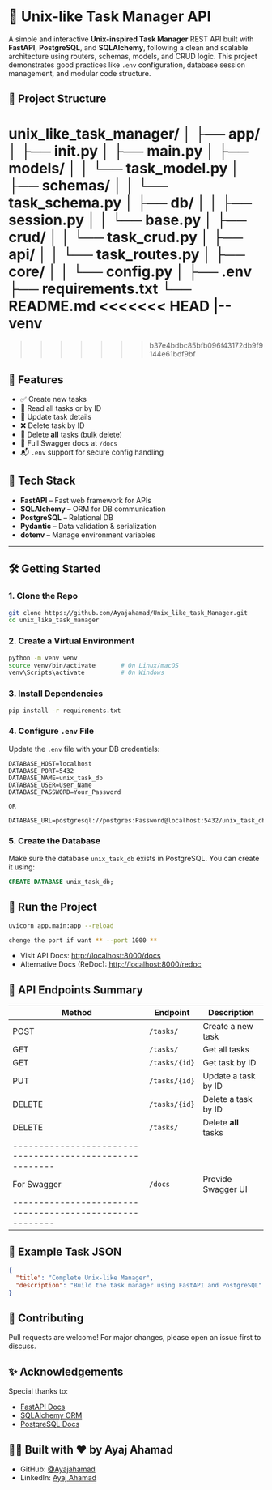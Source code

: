 # 🧰 Unix-like Task Manager API

A simple and interactive **Unix-inspired Task Manager** REST API built with **FastAPI**, **PostgreSQL**, and **SQLAlchemy**, following a clean and scalable architecture using routers, schemas, models, and CRUD logic. This project demonstrates good practices like `.env` configuration, database session management, and modular code structure.

## 📂 Project Structure

unix_like_task_manager/
│
├── app/
│   ├── __init__.py
│   ├── main.py
│   ├── models/
│   │   └── task_model.py
│   ├── schemas/
│   │   └── task_schema.py
│   ├── db/
│   │   ├── session.py
│   │   └── base.py
│   ├── crud/
│   │   └── task_crud.py
│   ├── api/
│   │   └── task_routes.py
│   ├── core/
│   │   └── config.py
│
├── .env
├── requirements.txt
└── README.md
<<<<<<< HEAD
|-- venv
=======
>>>>>>> b37e4bdbc85bfb096f43172db9f9144e61bdf9bf


## 🔧 Features

- ✅ Create new tasks
- 📖 Read all tasks or by ID
- 🔄 Update task details
- ❌ Delete task by ID
- 🧹 Delete **all** tasks (bulk delete)
- 🧾 Full Swagger docs at `/docs`
- 📬 `.env` support for secure config handling

## 🚀 Tech Stack

- **FastAPI** – Fast web framework for APIs
- **SQLAlchemy** – ORM for DB communication
- **PostgreSQL** – Relational DB
- **Pydantic** – Data validation & serialization
- **dotenv** – Manage environment variables

-----------------------------------------------------------------

## 🛠️ Getting Started

### 1. Clone the Repo

```bash
git clone https://github.com/Ayajahamad/Unix_like_task_Manager.git
cd unix_like_task_manager
```

### 2. Create a Virtual Environment

```bash
python -m venv venv
source venv/bin/activate       # On Linux/macOS
venv\Scripts\activate          # On Windows
```

### 3. Install Dependencies

```bash
pip install -r requirements.txt
```

### 4. Configure `.env` File

Update the `.env` file with your DB credentials:

```env
DATABASE_HOST=localhost
DATABASE_PORT=5432
DATABASE_NAME=unix_task_db
DATABASE_USER=User_Name
DATABASE_PASSWORD=Your_Password

OR

DATABASE_URL=postgresql://postgres:Password@localhost:5432/unix_task_db
```

### 5. Create the Database

Make sure the database `unix_task_db` exists in PostgreSQL. You can create it using:

```sql
CREATE DATABASE unix_task_db;
```

## 🧪 Run the Project

```bash
uvicorn app.main:app --reload 

chenge the port if want ** --port 1000 **
```

- Visit API Docs: [http://localhost:8000/docs](http://localhost:8000/docs)
- Alternative Docs (ReDoc): [http://localhost:8000/redoc](http://localhost:8000/redoc)

## 🧾 API Endpoints Summary

| Method | Endpoint            | Description             |
|--------|---------------------|-------------------------|
| POST   | `/tasks/`           | Create a new task       |
| GET    | `/tasks/`           | Get all tasks           |
| GET    | `/tasks/{id}`       | Get task by ID          |
| PUT    | `/tasks/{id}`       | Update a task by ID     |
| DELETE | `/tasks/{id}`       | Delete a task by ID     |
| DELETE | `/tasks/`           | Delete **all** tasks    |
|--------------------------------------------------------|
|For Swagger | `/docs`         | Provide Swagger UI      |
|--------------------------------------------------------|

## 💬 Example Task JSON

```json
{
  "title": "Complete Unix-like Manager",
  "description": "Build the task manager using FastAPI and PostgreSQL"
}
```

## 🤝 Contributing

Pull requests are welcome! For major changes, please open an issue first to discuss.


## ✨ Acknowledgements

Special thanks to:
- [FastAPI Docs](https://fastapi.tiangolo.com/)
- [SQLAlchemy ORM](https://docs.sqlalchemy.org/)
- [PostgreSQL Docs](https://www.postgresql.org/docs/)


## 👨‍💻 Built with ❤️ by Ayaj Ahamad

- GitHub: [@Ayajahamad](https://github.com/Ayajahamad)
- LinkedIn: [Ayaj Ahamad](https://linkedin.com/in/ayaj-ahamad-732153229/)
